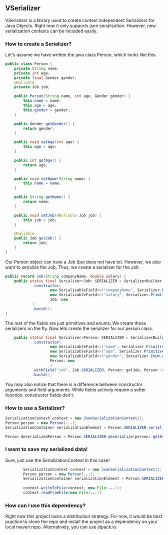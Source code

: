## VSerializer ##
VSerializer is a library used to create context independent Serializers for Java Objects. 
Right now it only supports json serialization. However, new serialization contexts can be included easily.

### How to create a Serializer? ###

Let's assume we have written the java class Person, which looks like this.

```java
public class Person {
    private String name;
    private int age;
    private final Gender gender;
    @Nullable
    private Job job;

    public Person(String name, int age, Gender gender) {
        this.name = name;
        this.age = age;
        this.gender = gender;
    }

    public Gender getGender() {
        return gender;
    }

    public void setAge(int age) {
        this.age = age;
    }

    public int getAge() {
        return age;
    }

    public void setName(String name) {
        this.name = name;
    }

    public String getName() {
        return name;
    }

    public void setJob(@Nullable Job job) {
        this.job = job;
    }

    @Nullable
    public Job getJob() {
        return job;
    }
}
```

Our Person object can have a Job (but does not have to). However, we also want to serialize the Job. 
Thus, we create a serializer for the Job

```java
public record Job(String companyName, double salary) {
    public static final Serializer<Job> SERIALIZER = SerializerBuilder.create("job", Job.class)
            .constructor(
                    new SerializableField<>("companyName", Serializer.Primitive.STRING, Job::companyName),
                    new SerializableField<>("salary", Serializer.Primitive.DOUBLE, Job::salary),
                    Job::new
            )
            .build();
}
```

The rest of the fields are just primitives and enums. We create those serializers on the fly.
Now lets create the serializer for our person class.

```java
    public static final Serializer<Person> SERIALIZER = SerializerBuilder.create("person", Person.class)
            .constructor(
                    new SerializableField<>("name", Serializer.Primitive.STRING, Person::getName, Person::setName),
                    new SerializableField<>("age", Serializer.Primitive.INTEGER, Person::getAge, Person::setAge),
                    new SerializableField<>("gender", Serializer.Enum.create("gender", Gender.class), Person::getGender),
                    Person::new
                    )
            .withField("job", Job.SERIALIZER, Person::getJob, Person::setJob)
            .build();
```

You may also notice that there is a difference between constructor arguments and field arguments. 
While fields actively require a setter function, constructor fields don't.

### How to use a Serializer? ###

```java
SerializationContext context = new JsonSerializationContext();
Person person = new Person(...);
SerializationContainer serializationElement = Person.SERIALIZER.serialize(context, person).getAsContainer();

Person deserializedPerson = Person.SERIALIZER.deserialize(person).getAsContainer();
```

### I want to save my serialized data! ###
Sure, just use the SerializationContext in this case!
```java
        SerializationContext context = new JsonSerializationContext();
        Person person = new Person(...);
        SerializationContainer serializationElement = Person.SERIALIZER.serialize(context, person).getAsContainer();
        
        context.writeToFile(context, new File(...));
        context.readFromFile(new File(...))
```

### How can I use this dependency? ###
Right now this project lacks a distribution strategy. 
For now, it would be best practice to clone the repo and install the project as a dependency on your local maven repo. 
Alternatively, you can use jitpack.io.
